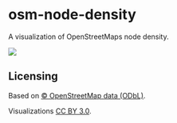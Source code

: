 osm-node-density
================

A visualization of OpenStreetMaps node density.

[![](http://wiki.openstreetmap.org/w/images/3/37/OSM-node-density-map-HD-crop-2014.png)](http://tyrasd.github.io/osm-node-density/)

Licensing
---------

Based on [© OpenStreetMap data (ODbL)](http://www.openstreetmap.org/copyright).

Visualizations [CC BY 3.0](http://creativecommons.org/licenses/by/3.0/).

